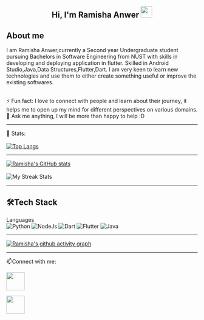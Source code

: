 <h2 align="center">Hi, I'm Ramisha Anwer <img src="https://user-images.githubusercontent.com/39955420/147578264-bae0526c-028a-49d2-8af8-d08bb4edbd2a.gif" height="30" width="30"></h2>
 


<h2>About me</h2>

I am Ramisha Anwer,currently a Second year Undergraduate student pursuing Bachelors in Software Engineering from NUST with skills in developing and deploying application in flutter.
Skilled in Android Studio,Java,Data Structures,Flutter,Dart. I am very keen to learn new technologies and use them to either create something useful or improve the existing softwares. <br><br>


⚡ Fun fact: I love to connect with people and learn about their journey, it helps me to open up my mind for different perspectives on various domains.   
💬 Ask me anything, I will be more than happy to help :D

---

 📶 Stats:<br><br>
 [![Top Langs](https://github-readme-stats.vercel.app/api/top-langs/?username=ramisha-anwer&theme=dark&layout=compact&align=right&width=40%)](https://github.com/anuraghazra/github-readme-stats)
 
 ---


[![Ramisha's GitHub stats](https://github-readme-stats.vercel.app/api?username=ramisha-anwer)](https://github.com/anuraghazra/github-readme-stats) <br><br>
![My Streak Stats](https://github-readme-streak-stats.herokuapp.com/?user=ramisha-anwer&theme=tokyonight)

---
<h2>🛠Tech Stack</h2>

Languages <br> 
![Python](https://img.shields.io/badge/Python-3776AB?style=for-the-badge&logo=python&logoColor=white)
![NodeJs](https://img.shields.io/badge/Node.js-43853D?style=for-the-badge&logo=node.js&logoColor=white)
![Dart](https://img.shields.io/badge/Dart-0175C2?style=for-the-badge&logo=dart&logoColor=white)
![Flutter](https://img.shields.io/badge/Flutter-02569B?style=for-the-badge&logo=flutter&logoColor=white)
![Java](https://img.shields.io/badge/java-%23ED8B00.svg?style=for-the-badge&logo=java&logoColor=white)



---

[![Ramisha's github activity graph](https://activity-graph.herokuapp.com/graph?username=ramisha-anwer&theme=react-dark)](https://github.com/pnkr01/github-readme-activity-graph)

---

📫Connect with me:


[<img src="https://user-images.githubusercontent.com/39955420/147572655-e5feabb1-2a36-467c-9906-1fc66d606b41.png" height="48" width="48">](https://www.linkedin.com/in/ramisha-anwer/) 

[<img src="https://user-images.githubusercontent.com/39955420/147611479-36ad6cd0-3b53-4d46-8035-0bd940e01a57.png" height="48" width="48">](mailto:ramishaaa27@gmail.com)


